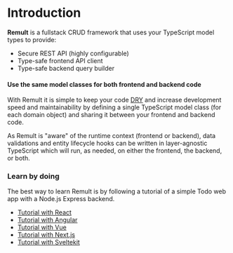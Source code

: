 # Introduction 

**Remult** is a fullstack CRUD framework that uses your TypeScript model types to provide:

* Secure REST API (highly configurable)
* Type-safe frontend API client
* Type-safe backend query builder

#### Use the same model classes for both frontend and backend code
With Remult it is simple to keep your code [DRY](https://en.wikipedia.org/wiki/Don%27t_repeat_yourself) and increase development speed and maintainability by defining a single TypeScript model class (for each domain object) and sharing it between your frontend and backend code. 

As Remult is "aware" of the runtime context (frontend or backend), data validations and entity lifecycle hooks can be written in layer-agnostic TypeScript which will run, as needed, on either the frontend, the backend, or both.

### Learn by doing
The best way to learn Remult is by following a tutorial of a simple Todo web app with a Node.js Express backend. 

* [Tutorial with React](../tutorials/react/) 
* [Tutorial with Angular](../tutorials/angular/)
* [Tutorial with Vue](../tutorials/vue/)
* [Tutorial with Next.js](../tutorials/react-next/)
* [Tutorial with Sveltekit](../tutorials/sveltekit/)
